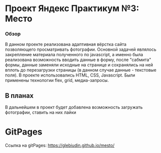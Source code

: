 # Проект Яндекс Практикум №3: Место

### Обзор

В данном проекте реализована адаптивная вёрстка сайта позволяющего просматривать фотографии. Основной задачей являлось закрепление материала полученного по javascript, а именно была реализована возможность вводить данные в форму, после "сабмита" формы, данные заменяли исходные на странице и сохранялись на ней вплоть до перезагрузки страницы (в данном случае данные - текстовые поля).
В проекте использовались HTML, CSS, Javascript. Были применены технологии flex, grid, медиа-запросы.

## В планах
В дальнейшем в проект будет добавлена возможность загружать фотографии, ставить на них лайки

# GitPages
Ссылка на gitPages: https://glebiudin.github.io/mesto/


